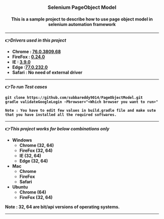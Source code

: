 <h3 align="center">Selenium PageObject Model</h3>
<h4 align="center">This is a sample project to describe how to use page object model in selenium automation framework<h4/>

________________________________________________________________________________________________________________________
👉*Drivers used in this project*
* Chrome : [76.0.3809.68](http://chromedriver.chromium.org/)
* FireFox : [0.24.0](https://github.com/mozilla/geckodriver/releases) 
* IE : [3.9.0](https://selenium-release.storage.googleapis.com/index.html)
* Edge :[77.0.232.0](https://developer.microsoft.com/en-us/microsoft-edge/tools/webdriver/)
* Safari : No need of external driver
________________________________________________________________________________________________________________________

👉*To run Test cases*
```
git clone https://github.com/subbareddy9014/PageObjectModel.git
gradle validateGoogleLogin -Pbrowser="<Which browser you want to run>"

Note : You have to edit few values in build.gradle file and make sute that you have installed all the required softwares.
```


________________________________________________________________________________________________________________________
👉*This project works for below combinations only*
* Windows
    * Chrome (32, 64)
    * FireFox (32, 64)
    * IE (32, 64)
    * Edge (32, 64)
* Mac
    * Chrome
    * FireFox
    * Safari
* Ubuntu
    * Chrome (64)
    * FireFox (32, 64)

Note : 32, 64 are bit/api versions of operating systems.
________________________________________________________________________________________________________________________
